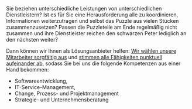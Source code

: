 ﻿Sie beziehen unterschiedliche Leistungen von unterschiedlichen Dienstleistern? Ist es für Sie eine Herausforderung alle
zu koordinieren, Informationen weiterzutragen und selbst das Puzzle aus vielen Stücken zusammenzusetzen? Passen die
Puzzleteile am Ende regelmäßig nicht zusammen und ihre Dienstleister reichen den schwarzen Peter lediglich an den
nächsten weiter?

Dann können wir Ihnen als Lösungsanbieter helfen:
<a href="https://e.co-it.eu/recruiting/process" target="_blank">Wir wählen unsere Mitarbeiter sorgfältig aus</a>
und [stimmen alle Fähigkeiten punktuell aufeinander ab](/premium), sodass Sie
bei uns die folgende Kompetenzen aus einer Hand bekommen:

* Softwareentwicklung,
* IT-Service-Management,
* Change, Prozess- und Projektmanagement
* Strategie- und Unternehmensberatung
